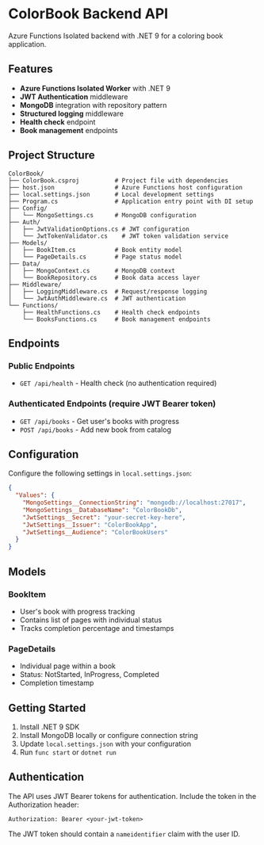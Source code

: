 # ColorBook Backend API

Azure Functions Isolated backend with .NET 9 for a coloring book application.

## Features

- **Azure Functions Isolated Worker** with .NET 9
- **JWT Authentication** middleware
- **MongoDB** integration with repository pattern
- **Structured logging** middleware
- **Health check** endpoint
- **Book management** endpoints

## Project Structure

```
ColorBook/
├── ColorBook.csproj          # Project file with dependencies
├── host.json                 # Azure Functions host configuration
├── local.settings.json       # Local development settings
├── Program.cs                # Application entry point with DI setup
├── Config/
│   └── MongoSettings.cs      # MongoDB configuration
├── Auth/
│   ├── JwtValidationOptions.cs # JWT configuration
│   └── JwtTokenValidator.cs    # JWT token validation service
├── Models/
│   ├── BookItem.cs           # Book entity model
│   └── PageDetails.cs        # Page status model
├── Data/
│   ├── MongoContext.cs       # MongoDB context
│   └── BookRepository.cs     # Book data access layer
├── Middleware/
│   ├── LoggingMiddleware.cs  # Request/response logging
│   └── JwtAuthMiddleware.cs  # JWT authentication
└── Functions/
    ├── HealthFunctions.cs    # Health check endpoints
    └── BooksFunctions.cs     # Book management endpoints
```

## Endpoints

### Public Endpoints
- `GET /api/health` - Health check (no authentication required)

### Authenticated Endpoints (require JWT Bearer token)
- `GET /api/books` - Get user's books with progress
- `POST /api/books` - Add new book from catalog

## Configuration

Configure the following settings in `local.settings.json`:

```json
{
  "Values": {
    "MongoSettings__ConnectionString": "mongodb://localhost:27017",
    "MongoSettings__DatabaseName": "ColorBookDb",
    "JwtSettings__Secret": "your-secret-key-here",
    "JwtSettings__Issuer": "ColorBookApp",
    "JwtSettings__Audience": "ColorBookUsers"
  }
}
```

## Models

### BookItem
- User's book with progress tracking
- Contains list of pages with individual status
- Tracks completion percentage and timestamps

### PageDetails  
- Individual page within a book
- Status: NotStarted, InProgress, Completed
- Completion timestamp

## Getting Started

1. Install .NET 9 SDK
2. Install MongoDB locally or configure connection string
3. Update `local.settings.json` with your configuration
4. Run `func start` or `dotnet run`

## Authentication

The API uses JWT Bearer tokens for authentication. Include the token in the Authorization header:

```
Authorization: Bearer <your-jwt-token>
```

The JWT token should contain a `nameidentifier` claim with the user ID.
